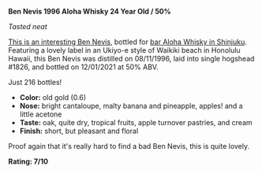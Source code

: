 **Ben Nevis 1996 Aloha Whisky 24 Year Old / 50%**

*Tasted neat*

[This is an interesting Ben Nevis](https://www.facebook.com/alohawhisky/photos/a.401802503808014/739821736672754/?type=3), bottled for [bar Aloha Whisky in Shinjuku](https://alohawhisky.jp/).  Featuring a lovely label in an Ukiyo-e style of Waikiki beach in Honolulu Hawaii, this Ben Nevis was distilled on 08/11/1996, laid into single hogshead #1826, and bottled on 12/01/2021 at 50% ABV.

Just 216 bottles!

* **Color:** old gold (0.6)
* **Nose:** bright cantaloupe, malty banana and pineapple, apples! and a little acetone
* **Taste:** oak, quite dry, tropical fruits, apple turnover pastries, and cream 
* **Finish:** short, but pleasant and floral

Proof again that it's really hard to find a bad Ben Nevis, this is quite lovely.

**Rating: 7/10**